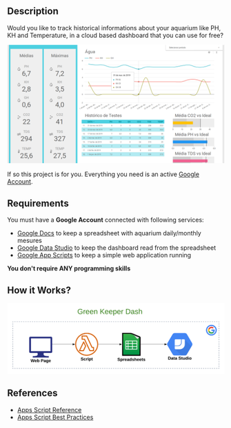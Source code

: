 ## Description

Would you like to track historical informations about your aquarium  like PH, KH and Temperature, in a cloud based dashboard that you can use for free?

![](docs/images/shot.png)

If so this project is for you. Everything you need is an active [Google Account](https://google.com/account).

## Requirements

You must have a **Google Account** connected with following services:
- [Google Docs](https://google.com/docs) to keep a spreadsheet with aquarium daily/monthly mesures
- [Google Data Studio](https://datastudio.google.com) to keep the dashboard read from the spreadsheet
- [Google App Scripts](https://script.google.com) to keep a simple web application running

**You don't require ANY programming skills**

## How it Works?

![](docs/images/how.png)


## References
* [Apps Script Reference](https://github.com/gsuitedevs/apps-script-samples/tree/master/tasks/simpleTasks)
* [Apps Script Best Practices](https://developers.google.com/apps-script/guides/html/best-practices)